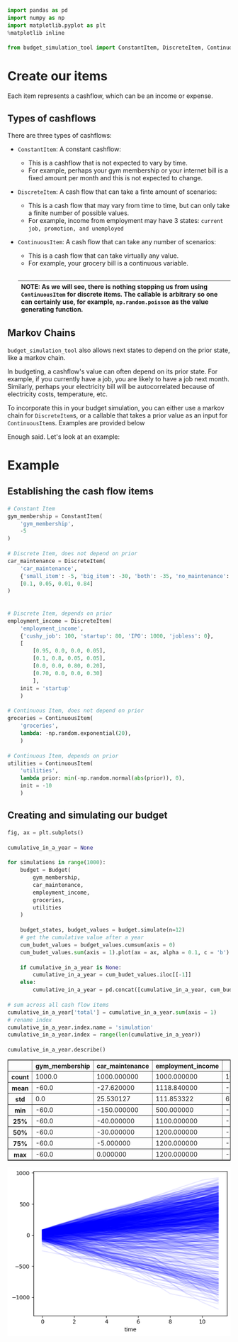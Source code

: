 ```python
import pandas as pd
import numpy as np
import matplotlib.pyplot as plt
%matplotlib inline

from budget_simulation_tool import ConstantItem, DiscreteItem, ContinuousItem, Budget
```

# Create our items

Each item represents a cashflow, which can be an income or expense.

## Types of cashflows
There are three types of cashflows:
- `ConstantItem`: A constant cashflow:
    - This is a cashflow that is not expected to vary by time.
    - For example, perhaps your gym membership or your internet bill is a fixed amount per month and this is not expected to change.
- `DiscreteItem`: A cash flow that can take a finte amount of scenarios:
    - This is a cash flow that may vary from time to time, but can only take a finite number of possible values.
    - For example, income from employment may have 3 states: `current job, promotion, and unemployed`
- `ContinuousItem`: A cash flow that can take any number of scenarios:
    - This is a cash flow that can take virtually any value.
    - For example, your grocery bill is a continuous variable.
<br><br>

    | NOTE: As we will see, there is nothing stopping us from using `ContinuousItem` for discrete items. The callable is arbitrary so one can certainly use, for example, `np.random.poisson` as the value generating function.|
    | --- |

## Markov Chains
`budget_simulation_tool` also allows next states to depend on the prior state, like a markov chain.

In budgeting, a cashflow's value can often depend on its prior state. For example, if you currently have a job, you are likely to have a job next month. Similarly, perhaps your electricity bill will be autocorrelated because of electricity costs, temperature, etc.

To incorporate this in your budget simulation, you can either use a markov chain for `DiscreteItem`s, or a callable that takes a prior value as an input for `ContinuousItem`s. Examples are provided below


Enough said. Let's look at an example:

# Example

## Establishing the cash flow items


```python
# Constant Item
gym_membership = ConstantItem(
    'gym_membership',
    -5
)

# Discrete Item, does not depend on prior
car_maintenance = DiscreteItem(
    'car_maintenance',
    {'small_item': -5, 'big_item': -30, 'both': -35, 'no_maintenance': 0},
    [0.1, 0.05, 0.01, 0.84]
)
    

# Discrete Item, depends on prior
employment_income = DiscreteItem(
    'employment_income',
    {'cushy_job': 100, 'startup': 80, 'IPO': 1000, 'jobless': 0},
    [
        [0.95, 0.0, 0.0, 0.05],
        [0.1, 0.8, 0.05, 0.05],
        [0.0, 0.0, 0.80, 0.20],
        [0.70, 0.0, 0.0, 0.30]
        ],
    init = 'startup'
    )

# Continuous Item, does not depend on prior
groceries = ContinuousItem(
    'groceries',
    lambda: -np.random.exponential(20),
    )

# Continuous Item, depends on prior
utilities = ContinuousItem(
    'utilities',
    lambda prior: min(-np.random.normal(abs(prior)), 0),
    init = -10
    )
```

## Creating and simulating our budget


```python
fig, ax = plt.subplots()

cumulative_in_a_year = None

for simulations in range(1000):
    budget = Budget(
        gym_membership,
        car_maintenance,
        employment_income,
        groceries,
        utilities
    )

    budget_states, budget_values = budget.simulate(n=12)
    # get the cumulative value after a year
    cum_budet_values = budget_values.cumsum(axis = 0)
    cum_budet_values.sum(axis = 1).plot(ax = ax, alpha = 0.1, c = 'b')
    
    if cumulative_in_a_year is None:
        cumulative_in_a_year = cum_budet_values.iloc[[-1]]
    else:
        cumulative_in_a_year = pd.concat([cumulative_in_a_year, cum_budet_values.iloc[[-1]]], axis = 0)

# sum across all cash flow items
cumulative_in_a_year['total'] = cumulative_in_a_year.sum(axis = 1)
# rename index
cumulative_in_a_year.index.name = 'simulation'
cumulative_in_a_year.index = range(len(cumulative_in_a_year))

cumulative_in_a_year.describe()
```



<table border="1" class="dataframe">
  <thead>
    <tr style="text-align: right;">
      <th></th>
      <th>gym_membership</th>
      <th>car_maintenance</th>
      <th>employment_income</th>
      <th>groceries</th>
      <th>utilities</th>
      <th>total</th>
    </tr>
  </thead>
  <tbody>
    <tr>
      <th>count</th>
      <td>1000.0</td>
      <td>1000.000000</td>
      <td>1000.000000</td>
      <td>1000.000000</td>
      <td>1000.000000</td>
      <td>1000.000000</td>
    </tr>
    <tr>
      <th>mean</th>
      <td>-60.0</td>
      <td>-27.620000</td>
      <td>1118.840000</td>
      <td>-237.536001</td>
      <td>-565.419690</td>
      <td>228.264309</td>
    </tr>
    <tr>
      <th>std</th>
      <td>0.0</td>
      <td>25.530127</td>
      <td>111.853322</td>
      <td>63.890828</td>
      <td>398.983339</td>
      <td>419.882203</td>
    </tr>
    <tr>
      <th>min</th>
      <td>-60.0</td>
      <td>-150.000000</td>
      <td>500.000000</td>
      <td>-516.346458</td>
      <td>-1799.161595</td>
      <td>-1189.456123</td>
    </tr>
    <tr>
      <th>25%</th>
      <td>-60.0</td>
      <td>-40.000000</td>
      <td>1100.000000</td>
      <td>-279.841652</td>
      <td>-664.345553</td>
      <td>98.967127</td>
    </tr>
    <tr>
      <th>50%</th>
      <td>-60.0</td>
      <td>-30.000000</td>
      <td>1200.000000</td>
      <td>-229.282236</td>
      <td>-460.778802</td>
      <td>324.202710</td>
    </tr>
    <tr>
      <th>75%</th>
      <td>-60.0</td>
      <td>-5.000000</td>
      <td>1200.000000</td>
      <td>-190.626789</td>
      <td>-331.487816</td>
      <td>503.829536</td>
    </tr>
    <tr>
      <th>max</th>
      <td>-60.0</td>
      <td>0.000000</td>
      <td>1200.000000</td>
      <td>-69.264774</td>
      <td>-12.834609</td>
      <td>921.866088</td>
    </tr>
  </tbody>
</table>
</div>




    
![png](readme_files/example_5_1.png)
    

